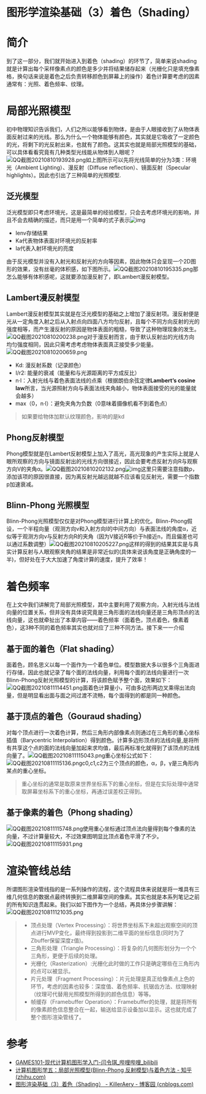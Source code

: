 # 图形学渲染基础（3）着色（Shading）

# 简介

到了这一部分，我们就开始进入到着色（shading）的环节了，简单来说shading就是计算出每个采样像素点的颜色是多少并将结果储存起来（光栅化只是填充像素格，换句话来说是着色之后负责转移颜色到屏幕上的操作）着色计算要考虑的因素通常有：光照、着色频率、纹理。

# 局部光照模型

初中物理知识告诉我们，人们之所以能够看到物体，是由于人眼接收到了从物体表面反射过来的光线。那么为什么一个物体能够有颜色，其实就是它吸收了一定颜色的光，将剩下的光反射出来，也就有了颜色。这其实也就是局部光照模型的基础，可以具体看看究竟有几种类型光线能从物体到人眼呢？![QQ截图20210810193928.png](https://p6-juejin.byteimg.com/tos-cn-i-k3u1fbpfcp/1b0dd4fc050f4b35bad16af63e51371e~tplv-k3u1fbpfcp-watermark.awebp)如上图所示可以先将光线简单的分为3类：环境光（Ambient Lighting）、漫反射（Diffuse reflection）、镜面反射（Specular highlights）。因此也引出了三种简单的光照模型.

## 泛光模型

泛光模型即只考虑环境光，这是最简单的经验模型，只会去考虑环境光的影响，并且不会去精确的描述，而只是用一个简单的式子表示![img](https://p3-juejin.byteimg.com/tos-cn-i-k3u1fbpfcp/841ef9fc03284ca79fcb51403966337e~tplv-k3u1fbpfcp-watermark.awebp)

- Ienv存储结果
- Ka代表物体表面对环境光的反射率
- Ia代表入射环境光的亮度

由于反光模型并没有入射光和反射光的方向等因素，因此物体只会呈现一个2D图形的效果，没有丝毫的体积感，如下图所示。![QQ截图20210810195335.png](https://p6-juejin.byteimg.com/tos-cn-i-k3u1fbpfcp/31cbbc4586154684a54ed666c75070d9~tplv-k3u1fbpfcp-watermark.awebp)那怎么能够有体积感呢，这就要添加漫反射了，即Lambert漫反射模型。

## Lambert漫反射模型

Lambert漫反射模型其实就是在泛光模型的基础之上增加了漫反射项。漫反射便是光从一定角度入射之后从入射点向四面八方均匀反射，且每个不同方向反射的光的强度相等，而产生漫反射的原因是物体表面的粗糙，导致了这种物理现象的发生。![QQ截图20210810200238.png](https://p1-juejin.byteimg.com/tos-cn-i-k3u1fbpfcp/97b8924484c44660b222fd3787ba5cf0~tplv-k3u1fbpfcp-watermark.awebp)对于漫反射而言，由于默认反射出的光线方向均匀强度相同，因此只需考虑考虑物体表面真正接受多少能量。![QQ截图20210810200659.png](https://p3-juejin.byteimg.com/tos-cn-i-k3u1fbpfcp/89a5814a9f064cc188a9bb3b3985c14d~tplv-k3u1fbpfcp-watermark.awebp)

- Kd: 漫反射系数（记录颜色）
- I/r2: 能量的衰减（能量和与光源距离的平方成反比）
- n·l：入射光线与着色表面法线的点乘（根据朗伯余弦定律**Lambert’s cosine law**所言，当光源照射方向与表面法线夹角越小，物体表面接受的光的能量就会越多）
- max（0，n·l）：避免夹角为负数（0意味着摄像机看不到着色点）

> 如果要给物体加默认纹理颜色，影响的是kd

## Phong反射模型

Phong模型就是在Lambert反射模型上加入了高光，高光现象的产生实际上就是人眼所观察的方向与镜面反射出的光线方向很接近，因此会要考虑反射方向R与观察方向V的夹角α。![QQ截图20210810202132.png](https://p6-juejin.byteimg.com/tos-cn-i-k3u1fbpfcp/080fc27ecb9644a5a186bc47cd0f8ef0~tplv-k3u1fbpfcp-watermark.awebp)![img](https://p3-juejin.byteimg.com/tos-cn-i-k3u1fbpfcp/8daba5b3a1144ce1b9bf3d972f7a83fc~tplv-k3u1fbpfcp-watermark.awebp)这里只需要注意指数p，添加该项的原因很直接，因为离反射光越远就越不应该看见反射光，需要一个指数p加速衰减。

## Blinn-Phong 光照模型

Blinn-Phong光照模型仅仅是对Phong模型进行计算上的优化。Blinn-Phong假设，一个半程向量（观测方向v和入射方向l的中间方向）与表面法线的角度α，近似等于观测方向v与反射方向R的夹角（因为V接近R等价于h接近n，而且偏差也可以通过系数调整）![QQ截图20210810205227.png](https://p9-juejin.byteimg.com/tos-cn-i-k3u1fbpfcp/e93a92fdd5054e5d860d9c892c4cad5d~tplv-k3u1fbpfcp-watermark.awebp)这样的得到的结果其实是与真实计算反射与人眼观察夹角的结果是非常近似的(具体来说该角度是正确角度的一半)，但好处在于大大加速了角度计算的速度，提升了效率！

# 着色频率

在上文中我们讲解完了局部光照模型，其中主要利用了观察方向，入射光线与法线向量的位置关系，但并没有具体说究竟是三角形面的法线向量还是三角形顶点的法线向量，这也就牵扯出了本章内容——着色频率（面着色，顶点着色，像素着色），这3种不同的着色频率其实也就对应了三种不同方法。接下来一一介绍

## 基于面的着色（Flat shading）

面着色，顾名思义以每一个面作为一个着色单位。模型数据大多以很多个三角面进行存储，因此也就记录了每个面的法线向量，利用每个面的法线向量进行一次Blinn-Phong反射光照模型的计算，将该颜色赋予整个面，效果如下：![QQ截图20210811114451.png](https://p3-juejin.byteimg.com/tos-cn-i-k3u1fbpfcp/daceb2a0597d4333a51948aeef31ea21~tplv-k3u1fbpfcp-watermark.awebp)面着色计算量小，可由多边形两边叉乘得出法向量，但是明显看出面与面之间过渡不流畅，每个面得到的都是同一种颜色。

## 基于顶点的着色（Gouraud shading）

对每个顶点进行一次着色计算，然后三角形内部像素点则通过在三角形的重心坐标插值（Barycentric Interpolation）得到颜色。计算多边形顶点的法线向量,是将所有共享这个点的面的法线向量加起来求均值，最后再标准化就得到了该顶点的法线向量了。![QQ截图20210811115043.png](https://p3-juejin.byteimg.com/tos-cn-i-k3u1fbpfcp/7a7e362ac3aa49bb9566b669e3afe4c8~tplv-k3u1fbpfcp-watermark.awebp)重心坐标公式如下：![QQ截图20210811115136.png](https://p6-juejin.byteimg.com/tos-cn-i-k3u1fbpfcp/bccbcc68178f4d86807b89a21ed6ac76~tplv-k3u1fbpfcp-watermark.awebp)c0,c1,c2为三个顶点的颜色，α，β，γ是三角形内某点的重心坐标。

> 重心坐标的通常是取原来世界坐标系下的重心坐标，但是在实际处理中通常取屏幕坐标系下的重心坐标，再通过误差校正得到。

## 基于像素的着色（Phong shading）

![QQ截图20210811115748.png](https://p6-juejin.byteimg.com/tos-cn-i-k3u1fbpfcp/bde4df2b24074bb795e9c233d57c1e09~tplv-k3u1fbpfcp-watermark.awebp)使用重心坐标通过顶点法向量得到每个像素的法向量，不过计算量较大，不过效果图明显比顶点着色平滑了不少。![QQ截图20210811115931.png](https://p3-juejin.byteimg.com/tos-cn-i-k3u1fbpfcp/5ff284e2bf9547ac847187bbb68a9921~tplv-k3u1fbpfcp-watermark.awebp)

# 渲染管线总结

所谓图形渲染管线指的是一系列操作的流程，这个流程具体来说就是将一堆具有三维几何信息的数据点最终转换到二维屏幕空间的像素。其实也就是本系列笔记之前的所有知识连贯起来。我们以如下图作为一个总结，再具体分步骤讲解：![QQ截图20210811121035.png](https://p1-juejin.byteimg.com/tos-cn-i-k3u1fbpfcp/e3dbb5dc17f14fc8be3c6339f70ec565~tplv-k3u1fbpfcp-watermark.awebp)

> - 顶点处理（Vertex Processing）：将世界坐标系下未超出观察空间的顶点进行MVP变化，最终得到投影到二维平面的坐标信息(同时为了Zbuffer保留深度z值)。
> - 三角形处理（Triangle Processing）：将复杂的几何图形划分为一个个三角形，更便于后续的处理。
> - 光栅化（Rasterization）:光栅化此时做的工作只是确定哪些在三角形内的点可以被显示。
> - 片元处理（Fragment Processing）：片元处理是真正给像素点上色的环节，考虑的因素也较多：深度值、着色频率、抗锯齿方法、纹理映射（纹理可代替用光照模型所得到的颜色信息）等等。
> - 帧缓存（Framebuffer Operation）：Framebuffer的处理，就是将所有的像素颜色信息整合在一起，输送给显示设备加以显示。这也就完成了整个图形渲染管线了。

# 参考

- [GAMES101-现代计算机图形学入门-闫令琪_哔哩哔哩_bilibili](https://link.juejin.cn/?target=https%3A%2F%2Fwww.bilibili.com%2Fvideo%2FBV1X7411F744%3Ffrom%3Dsearch%26seid%3D213581913167171352)
- [计算机图形学五：局部光照模型(Blinn-Phong 反射模型)与着色方法 - 知乎 (zhihu.com)](https://link.juejin.cn/?target=https%3A%2F%2Fzhuanlan.zhihu.com%2Fp%2F144331612)
- [图形渲染基础（3）着色（Shading） - KillerAery - 博客园 (cnblogs.com)](https://link.juejin.cn/?target=https%3A%2F%2Fwww.cnblogs.com%2FKillerAery%2Fp%2F14520670.html)